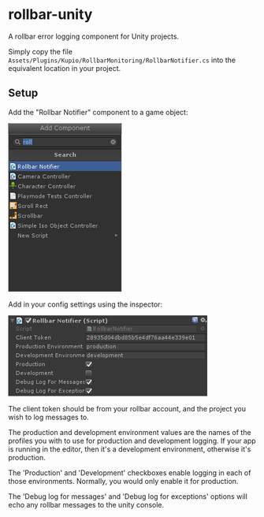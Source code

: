 # rollbar-unity
A rollbar error logging component for Unity projects.

Simply copy the file `Assets/Plugins/Kupio/RollbarMonitoring/RollbarNotifier.cs` into the equivalent location in your project.

## Setup

Add the "Rollbar Notifier" component to a game object:

![Add component](https://raw.githubusercontent.com/kupiodigital/rollbar-unity/master/img/addcomponent.png)

Add in your config settings using the inspector:

![Inspector settings](https://raw.githubusercontent.com/kupiodigital/rollbar-unity/master/img/inspector.png)

The client token should be from your rollbar account, and the project you wish to log messages to.

The production and development environment values are the names of the profiles you with to use for production and development logging. If your app is running in the editor, then it's a development environment, otherwise it's production.

The 'Production' and 'Development' checkboxes enable logging in each of those environments. Normally, you would only enable it for production.

The 'Debug log for messages' and 'Debug log for exceptions' options will echo any rollbar messages to the unity console.
